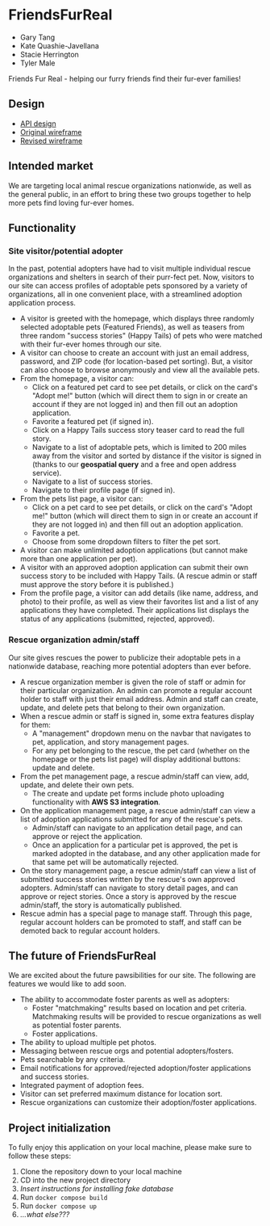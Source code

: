 # FriendsFurReal

- Gary Tang
- Kate Quashie-Javellana
- Stacie Herrington
- Tyler Male

Friends Fur Real - helping our furry friends find their fur-ever families!

## Design

- [API design](docs/api-design.md)
- [Original wireframe](docs/FriendsFurReal.png)
- [Revised wireframe](docs/fur.png)

## Intended market

We are targeting local animal rescue organizations nationwide, as well as the general public, in an effort to bring these two groups together to help more pets find loving fur-ever homes.

## Functionality

### Site visitor/potential adopter

In the past, potential adopters have had to visit multiple individual rescue organizations and shelters in search of their purr-fect pet.
Now, visitors to our site can access profiles of adoptable pets sponsored by a variety of organizations, all in one convenient place, with a streamlined adoption application process.
- A visitor is greeted with the homepage, which displays three randomly selected adoptable pets (Featured Friends), as well as teasers from three random "success stories" (Happy Tails) of pets who were matched with their fur-ever homes through our site.
- A visitor can choose to create an account with just an email address, password, and ZIP code (for location-based pet sorting). But, a visitor can also choose to browse anonymously and view all the available pets.
- From the homepage, a visitor can:
  - Click on a featured pet card to see pet details, or click on the card's "Adopt me!" button (which will direct them to sign in or create an account if they are not logged in) and then fill out an adoption application.
  - Favorite a featured pet (if signed in).
  - Click on a Happy Tails success story teaser card to read the full story.
  - Navigate to a list of adoptable pets, which is limited to 200 miles away from the visitor and sorted by distance if the visitor is signed in (thanks to our **geospatial query** and a free and open address service).
  - Navigate to a list of success stories.
  - Navigate to their profile page (if signed in).
- From the pets list page, a visitor can:
  - Click on a pet card to see pet details, or click on the card's "Adopt me!" button (which will direct them to sign in or create an account if they are not logged in) and then fill out an adoption application.
  - Favorite a pet.
  - Choose from some dropdown filters to filter the pet sort.
- A visitor can make unlimited adoption applications (but cannot make more than one application per pet).
- A visitor with an approved adoption application can submit their own success story to be included with Happy Tails. (A rescue admin or staff must approve the story before it is published.)
- From the profile page, a visitor can add details (like name, address, and photo) to their profile, as well as view their favorites list and a list of any applications they have completed. Their applications list displays the status of any applications (submitted, rejected, approved).

### Rescue organization admin/staff

Our site gives rescues the power to publicize their adoptable pets in a nationwide database, reaching more potential adopters than ever before.
- A rescue organization member is given the role of staff or admin for their particular organization. An admin can promote a regular account holder to staff with just their email address. Admin and staff can create, update, and delete pets that belong to their own organization.
- When a rescue admin or staff is signed in, some extra features display for them:
  - A "management" dropdown menu on the navbar that navigates to pet, application, and story management pages.
  - For any pet belonging to the rescue, the pet card (whether on the homepage or the pets list page) will display additional buttons: update and delete.
- From the pet management page, a rescue admin/staff can view, add, update, and delete their own pets.
  - The create and update pet forms include photo uploading functionality with **AWS S3 integration**.
- On the application management page, a rescue admin/staff can view a list of adoption applications submitted for any of the rescue's pets.
  - Admin/staff can navigate to an application detail page, and can approve or reject the application.
  - Once an application for a particular pet is approved, the pet is marked adopted in the database, and any other application made for that same pet will be automatically rejected.
- On the story management page, a rescue admin/staff can view a list of submitted success stories written by the rescue's own approved adopters. Admin/staff can navigate to story detail pages, and can approve or reject stories. Once a story is approved by the rescue admin/staff, the story is automatically published.
- Rescue admin has a special page to manage staff. Through this page, regular account holders can be promoted to staff, and staff can be demoted back to regular account holders.


## The future of FriendsFurReal

We are excited about the future pawsibilities for our site. The following are features we would like to add soon.
- The ability to accommodate foster parents as well as adopters:
  - Foster "matchmaking" results based on location and pet criteria. Matchmaking results will be provided to rescue organizations as well as potential foster parents.
  - Foster applications.
- The ability to upload multiple pet photos.
- Messaging between rescue orgs and potential adopters/fosters.
- Pets searchable by any criteria.
- Email notifications for approved/rejected adoption/foster applications and success stories.
- Integrated payment of adoption fees.
- Visitor can set preferred maximum distance for location sort.
- Rescue organizations can customize their adoption/foster applications.

## Project initialization

To fully enjoy this application on your local machine, please make sure to follow these steps:

1. Clone the repository down to your local machine
2. CD into the new project directory
3. *Insert instructions for installing fake database*
4. Run `docker compose build`
5. Run `docker compose up`
6. *...what else???*